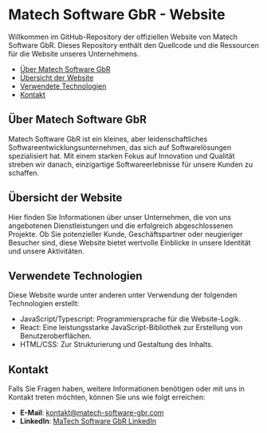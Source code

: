 # Matech Software GbR - Website

Willkommen im GitHub-Repository der offiziellen Website von Matech Software GbR. Dieses Repository enthält den Quellcode und die Ressourcen für die Website unseres Unternehmens.

- [Über Matech Software GbR](#über-matech-software-gbr)
- [Übersicht der Website](#übersicht-der-website)
- [Verwendete Technologien](#verwendete-technologien)
- [Kontakt](#kontakt)

## Über Matech Software GbR

Matech Software GbR ist ein kleines, aber leidenschaftliches Softwareentwicklungsunternehmen, das sich auf Softwarelösungen spezialisiert hat. Mit einem starken Fokus auf Innovation und Qualität streben wir danach, einzigartige Softwareerlebnisse für unsere Kunden zu schaffen.

## Übersicht der Website

Hier finden Sie Informationen über unser Unternehmen, die von uns angebotenen Dienstleistungen und die erfolgreich abgeschlossenen Projekte. Ob Sie potenzieller Kunde, Geschäftspartner oder neugieriger Besucher sind, diese Website bietet wertvolle Einblicke in unsere Identität und unsere Aktivitäten.

## Verwendete Technologien

Diese Website wurde unter anderen unter Verwendung der folgenden Technologien erstellt:
- JavaScript/Typescript: Programmiersprache für die Website-Logik.
- React: Eine leistungsstarke JavaScript-Bibliothek zur Erstellung von Benutzeroberflächen.
- HTML/CSS: Zur Strukturierung und Gestaltung des Inhalts.

## Kontakt

Falls Sie Fragen haben, weitere Informationen benötigen oder mit uns in Kontakt treten möchten, können Sie uns wie folgt erreichen:

- **E-Mail**: [kontakt@matech-software-gbr.com](mailto:kontakt@matech-software-gbr.com)
- **LinkedIn**: [MaTech Software GbR LinkedIn](https://www.linkedin.com/company/matech-software)
